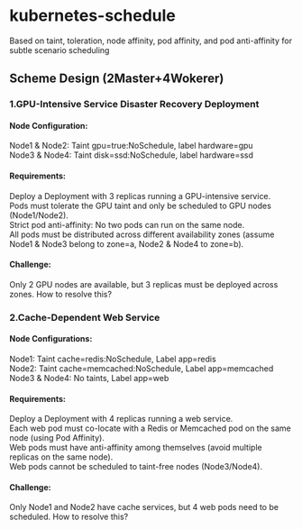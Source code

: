 # kubernetes-schedule
Based on taint, toleration, node affinity, pod affinity, and pod anti-affinity for subtle scenario scheduling

## Scheme Design (2Master+4Wokerer)
### 1.GPU-Intensive Service Disaster Recovery Deployment
#### Node Configuration:
Node1 & Node2: Taint gpu=true:NoSchedule, label hardware=gpu  
Node3 & Node4: Taint disk=ssd:NoSchedule, label hardware=ssd
#### Requirements:
  Deploy a Deployment with 3 replicas running a GPU-intensive service.   
  Pods must tolerate the GPU taint and only be scheduled to GPU nodes (Node1/Node2).  
  Strict pod anti-affinity: No two pods can run on the same node.  
  All pods must be distributed across different availability zones (assume Node1 & Node3 belong to zone=a, Node2 & Node4 to zone=b).
#### Challenge:
Only 2 GPU nodes are available, but 3 replicas must be deployed across zones. How to resolve this?

### 2.Cache-Dependent Web Service
#### Node Configurations:
Node1: Taint cache=redis:NoSchedule, Label app=redis  
Node2: Taint cache=memcached:NoSchedule, Label app=memcached  
Node3 & Node4: No taints, Label app=web  
#### Requirements:
Deploy a Deployment with 4 replicas running a web service.  
Each web pod must co-locate with a Redis or Memcached pod on the same node (using Pod Affinity).  
Web pods must have anti-affinity among themselves (avoid multiple replicas on the same node).  
Web pods cannot be scheduled to taint-free nodes (Node3/Node4).
#### Challenge:
Only Node1 and Node2 have cache services, but 4 web pods need to be scheduled. How to resolve this?


 
